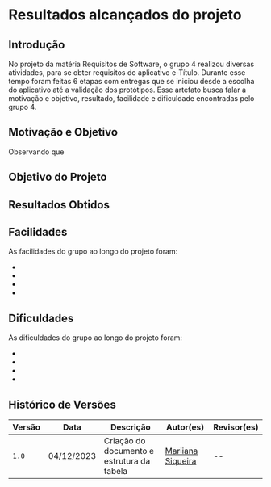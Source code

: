 # Resultados alcançados do projeto

## Introdução

No projeto da matéria Requisitos de Software, o grupo 4 realizou diversas atividades, para se obter requisitos do aplicativo e-Título. Durante esse tempo foram feitas 6 etapas com entregas que se iniciou desde a escolha do aplicativo até a validação dos protótipos. Esse artefato busca falar a motivação e objetivo, resultado, facilidade e dificuldade encontradas pelo grupo 4.

## Motivação e Objetivo

Observando que 

## Objetivo do Projeto

## Resultados Obtidos

## Facilidades

As facilidades do grupo ao longo do projeto foram:

*
*
*
*

## Dificuldades

As dificuldades do grupo ao longo do projeto foram:

*
*
*
*

## Histórico de Versões

| Versão |  Data  |   Descrição   |   Autor(es)   |   Revisor(es)  |
| ------ | ------ | ------------- | ------------- | -------------- |
| `1.0`  | 04/12/2023  | Criação do documento e estrutura da tabela | [Mariiana Siqueira](https://github.com/Maryyscreuza)  | -- |
